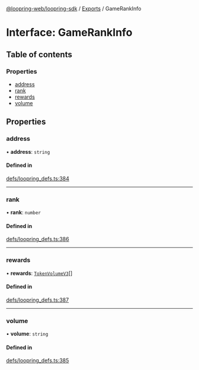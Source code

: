 [@loopring-web/loopring-sdk](../README.md) / [Exports](../modules.md) / GameRankInfo

# Interface: GameRankInfo

## Table of contents

### Properties

- [address](GameRankInfo.md#address)
- [rank](GameRankInfo.md#rank)
- [rewards](GameRankInfo.md#rewards)
- [volume](GameRankInfo.md#volume)

## Properties

### address

• **address**: `string`

#### Defined in

[defs/loopring_defs.ts:384](https://github.com/Loopring/loopring_sdk/blob/300ee65/src/defs/loopring_defs.ts#L384)

___

### rank

• **rank**: `number`

#### Defined in

[defs/loopring_defs.ts:386](https://github.com/Loopring/loopring_sdk/blob/300ee65/src/defs/loopring_defs.ts#L386)

___

### rewards

• **rewards**: [`TokenVolumeV3`](TokenVolumeV3.md)[]

#### Defined in

[defs/loopring_defs.ts:387](https://github.com/Loopring/loopring_sdk/blob/300ee65/src/defs/loopring_defs.ts#L387)

___

### volume

• **volume**: `string`

#### Defined in

[defs/loopring_defs.ts:385](https://github.com/Loopring/loopring_sdk/blob/300ee65/src/defs/loopring_defs.ts#L385)
